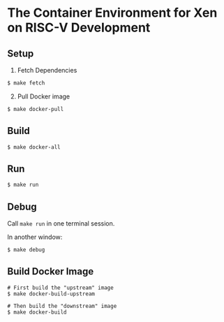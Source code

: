 # The Container Environment for Xen on RISC-V Development

## Setup

1. Fetch Dependencies

```bash
$ make fetch
```

2. Pull Docker image

```bash
$ make docker-pull
```


## Build

```bash
$ make docker-all
```

## Run

```bash
$ make run
```

## Debug

Call `make run` in one terminal session.

In another window:

```bash
$ make debug
```

## Build Docker Image

```
# First build the "upstream" image
$ make docker-build-upstream

# Then build the "downstream" image
$ make docker-build
```
